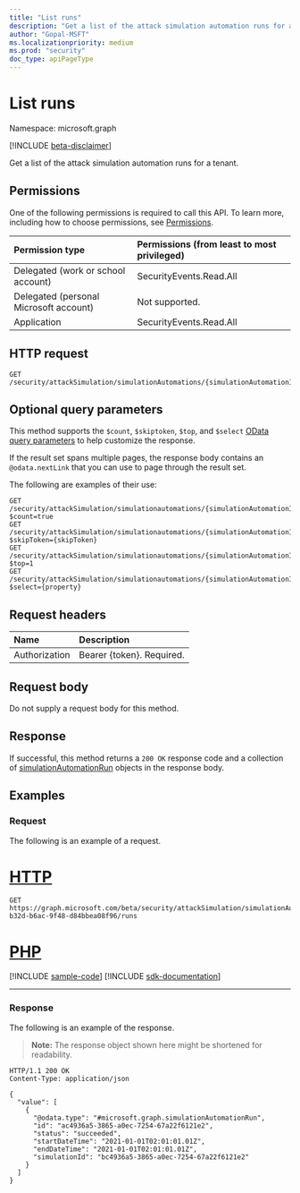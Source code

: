 ```yaml
---
title: "List runs"
description: "Get a list of the attack simulation automation runs for a tenant."
author: "Gopal-MSFT"
ms.localizationpriority: medium
ms.prod: "security"
doc_type: apiPageType
---
```


# List runs
Namespace: microsoft.graph

[!INCLUDE [beta-disclaimer](../../includes/beta-disclaimer.md)]

Get a list of the attack simulation automation runs for a tenant.

## Permissions
One of the following permissions is required to call this API. To learn more, including how to choose permissions, see [Permissions](/graph/permissions-reference).

| Permission type                        | Permissions (from least to most privileged) |
|:---------------------------------------|:--------------------------------------------|
| Delegated (work or school account)     | SecurityEvents.Read.All                     |
| Delegated (personal Microsoft account) | Not supported.                              |
| Application                            | SecurityEvents.Read.All                     |

## HTTP request

<!-- {
  "blockType": "ignored"
}
-->
``` http
GET /security/attackSimulation/simulationAutomations/{simulationAutomationId}/runs
```

## Optional query parameters
This method supports the `$count`, `$skiptoken`, `$top`, and `$select` [OData query parameters](/graph/query-parameters) to help customize the response.

If the result set spans multiple pages, the response body contains an `@odata.nextLink` that you can use to page through the result set.

The following are examples of their use:

<!-- {
  "blockType": "ignored"
}
-->
``` http
GET /security/attackSimulation/simulationautomations/{simulationAutomationId}/runs?$count=true
GET /security/attackSimulation/simulationautomations/{simulationAutomationId}/runs?$skipToken={skipToken}
GET /security/attackSimulation/simulationautomations/{simulationAutomationId}/runs?$top=1
GET /security/attackSimulation/simulationautomations/{simulationAutomationId}/runs?$select={property}
```

## Request headers
|Name|Description|
|:---|:---|
|Authorization|Bearer {token}. Required.|

## Request body
Do not supply a request body for this method.

## Response

If successful, this method returns a `200 OK` response code and a collection of [simulationAutomationRun](../resources/simulationautomationrun.md) objects in the response body.

## Examples

### Request

The following is an example of a request.


# [HTTP](#tab/http)
<!-- {
  "blockType": "request",
  "name": "list_simulationautomationrun"
}
-->
``` http
GET https://graph.microsoft.com/beta/security/attackSimulation/simulationAutomations/fbad62b0-b32d-b6ac-9f48-d84bbea08f96/runs
```

# [PHP](#tab/php)
[!INCLUDE [sample-code](../includes/snippets/php/list-simulationautomationrun-php-snippets.md)]
[!INCLUDE [sdk-documentation](../includes/snippets/snippets-sdk-documentation-link.md)]

---



### Response

The following is an example of the response.

>**Note:** The response object shown here might be shortened for readability.
<!-- {
  "blockType": "response",
  "truncated": true,
  "@odata.type": "microsoft.graph.simulationAutomationRun",
  "isCollection": true
}
-->
``` http
HTTP/1.1 200 OK
Content-Type: application/json

{
  "value": [
    {
      "@odata.type": "#microsoft.graph.simulationAutomationRun",
      "id": "ac4936a5-3865-a0ec-7254-67a22f6121e2",
      "status": "succeeded",
      "startDateTime": "2021-01-01T02:01:01.01Z",
      "endDateTime": "2021-01-01T02:01:01.01Z",
      "simulationId": "bc4936a5-3865-a0ec-7254-67a22f6121e2"
    }
  ]
}
```

